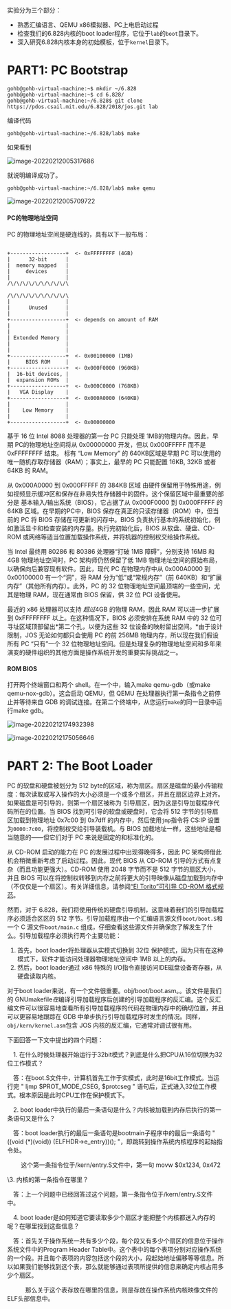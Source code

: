 

实验分为三个部分：

- 熟悉汇编语言、QEMU x86模拟器、PC上电启动过程
- 检查我们的6.828内核的boot loader程序，它位于`lab`的`boot`目录下。
- 深入研究6.828内核本身的初始模板，位于`kernel`目录下。

# PART1: PC Bootstrap

```shell
gohb@gohb-virtual-machine:~$ mkdir ~/6.828
gohb@gohb-virtual-machine:~$ cd 6.828/
gohb@gohb-virtual-machine:~/6.828$ git clone https://pdos.csail.mit.edu/6.828/2018/jos.git lab
```

编译代码

```
gohb@gohb-virtual-machine:~/6.828/lab$ make
```

如果看到

![image-20220212005317686](../../pic/image-20220212005317686.png)

就说明编译成功了。

```
gohb@gohb-virtual-machine:~/6.828/lab$ make qemu
```

![image-20220212005709722](../../pic/image-20220212005709722.png)

#### PC的物理地址空间

PC 的物理地址空间是硬连线的，具有以下一般布局：

```

+------------------+  <- 0xFFFFFFFF (4GB)
|      32-bit      |
|  memory mapped   |
|     devices      |
|                  |
/\/\/\/\/\/\/\/\/\/\

/\/\/\/\/\/\/\/\/\/\
|                  |
|      Unused      |
|                  |
+------------------+  <- depends on amount of RAM
|                  |
|                  |
| Extended Memory  |
|                  |
|                  |
+------------------+  <- 0x00100000 (1MB)
|     BIOS ROM     |
+------------------+  <- 0x000F0000 (960KB)
|  16-bit devices, |
|  expansion ROMs  |
+------------------+  <- 0x000C0000 (768KB)
|   VGA Display    |
+------------------+  <- 0x000A0000 (640KB)
|                  |
|    Low Memory    |
|                  |
+------------------+  <- 0x00000000
```

基于 16 位 Intel 8088 处理器的第一台 PC 只能处理 1MB的物理内存。因此，早期 PC的物理地址空间将从 0x00000000 开发，但以 0x000FFFFF 而不是 0xFFFFFFFF 结束。 标有 “Low Memory” 的 640KB区域是早期 PC 可以使用的唯一随机存取存储器（RAM）；事实上，最早的 PC 只能配置 16KB, 32KB 或者 64KB 的 RAM。

从 0x000A0000 到 0x000FFFFF 的 384KB 区域 由硬件保留用于特殊用途，例如视频显示缓冲区和保存在非易失性存储器中的固件。这个保留区域中最重要的部分是 基本输入/输出系统（BIOS），它占据了从 0x000F0000 到 0x000FFFFF 的 64KB 区域。在早期的PC中，BIOS 保存在真正的只读存储器（ROM）中，但当前的 PC 将 BIOS 存储在可更新的闪存中。BIOS 负责执行基本的系统初始化，例如激活显卡和检查安装的内存量。执行完初始化后，BIOS 从软盘、硬盘、CD-ROM 或网络等适当位置加载操作系统，并将机器的控制权交给操作系统。

当 Intel 最终用 80286 和 80386 处理器“打破 1MB 障碍”，分别支持 16MB 和 4GB 物理地址空间时，PC 架构师仍然保留了低 1MB 物理地址空间的原始布局，以确保向后兼容现有软件。因此，现代 PC 在物理内存中从 0x000A0000 到 0x00100000 有一个“洞”，将 RAM 分为“低”或“常规内存”（前 640KB）和“扩展内存”（其他所有内存）。此外，PC 的 32 位物理地址空间最顶端的一些空间，尤其是物理 RAM，现在通常由 BIOS 保留，供 32 位 PCI 设备使用。

最近的 x86 处理器可以支持 *超过*4GB 的物理 RAM，因此 RAM 可以进一步扩展到 0xFFFFFFFF 以上。在这种情况下，BIOS 必须安排在系统 RAM 中的 32 位可寻址区域顶部留出*第二个孔，以便为这些 32 位设备的映射留出空间。*由于设计限制，JOS 无论如何都只会使用 PC 的前 256MB 物理内存，所以现在我们假设所有 PC “只有”一个 32 位物理地址空间。但是处理复杂的物理地址空间和多年来演变的硬件组织的其他方面是操作系统开发的重要实际挑战之一。

#### ROM BIOS

打开两个终端窗口和两个 shell。在一个中，输入make qemu-gdb（或make qemu-nox-gdb）。这会启动 QEMU，但 QEMU 在处理器执行第一条指令之前停止并等待来自 GDB 的调试连接。在第二个终端中，从您运行`make`的同一目录中运行make gdb。

![image-20220212174932398](../../pic/image-20220212174932398.png)

![image-20220212175056646](../../pic/image-20220212175056646.png)



# PART 2: The Boot Loader

PC 的软盘和硬盘被划分为 512 byte的区域，称为扇区。扇区是磁盘的最小传输粒度：每次读取或写入操作的大小必须是一个或多个扇区，并且在扇区边界上对齐。如果磁盘是可引导的，则第一个扇区被称为 引导扇区，因为这是引导加载程序代码所在的位置。当 BIOS 找到可引导的软盘或硬盘时，它会将 512 字节的引导扇区加载到物理地址 0x7c00 到 0x7dff 的内存中，然后使用`jmp`指令将 CS:IP 设置为`0000:7c00`，将控制权交给引导装载机。与 BIOS 加载地址一样，这些地址是相当随意的——但它们对于 PC 来说是固定的和标准化的。

从 CD-ROM 启动的能力在 PC 的发展过程中出现得晚得多，因此 PC 架构师借此机会稍微重新考虑了启动过程。因此，现代 BIOS 从 CD-ROM 引导的方式有点复杂（而且功能更强大）。CD-ROM 使用 2048 字节而不是 512 字节的扇区大小，并且 BIOS 可以在将控制权转移到内存之前将更大的引导映像从磁盘加载到内存中（不仅仅是一个扇区）。有关详细信息，请参阅[“El Torito”可引导 CD-ROM 格式规范](https://pdos.csail.mit.edu/6.828/2018/readings/boot-cdrom.pdf)。

然而，对于 6.828，我们将使用传统的硬盘引导机制，这意味着我们的引导加载程序必须适合区区的 512 字节。引导加载程序由一个汇编语言源文件`boot/boot.S`和一个 C 源文件`boot/main.c` 组成，仔细查看这些源文件并确保您了解发生了什么。引导加载程序必须执行两个主要功能：

1. 首先，boot loader将处理器从实模式切换到 32位 保护模式，因为只有在这种模式下，软件才能访问处理器物理地址空间中 1MB 以上的内存。
2. 然后，boot loader通过 x86 特殊的 I/O指令直接访问IDE磁盘设备寄存器，从硬盘读取内核。

对于boot loader来说，有一个文件很重要。obj/boot/boot.asm。。该文件是我们的 GNUmakefile*在*编译引导加载程序后创建的引导加载程序的反汇编。这个反汇编文件可以很容易地查看所有引导加载程序的代码在物理内存中的确切位置，并且可以更容易地跟踪在 GDB 中单步执行引导加载程序时发生的情况。同样，`obj/kern/kernel.asm`包含 JOS 内核的反汇编，它通常对调试很有用。



下面回答一下文中提出的四个问题：

　1. 在什么时候处理器开始运行于32bit模式？到底是什么把CPU从16位切换为32位工作模式？

　答：在boot.S文件中，计算机首先工作于实模式，此时是16bit工作模式。当运行完 " ljmp $PROT_MODE_CSEG, $protcseg " 语句后，正式进入32位工作模式。根本原因是此时CPU工作在保护模式下。

 

　2. boot loader中执行的最后一条语句是什么？内核被加载到内存后执行的第一条语句又是什么？

　答：boot loader执行的最后一条语句是bootmain子程序中的最后一条语句 " ((void (*)(void)) (ELFHDR->e_entry))(); "，即跳转到操作系统内核程序的起始指令处。

　　  这个第一条指令位于/kern/entry.S文件中，第一句 movw $0x1234, 0x472

  \3. 内核的第一条指令在哪里？

　答：上一个问题中已经回答过这个问题，第一条指令位于/kern/entry.S文件中。

　4. boot loader是如何知道它要读取多少个扇区才能把整个内核都送入内存的呢？在哪里找到这些信息？

　答：首先关于操作系统一共有多少个段，每个段又有多少个扇区的信息位于操作系统文件中的Program Header Table中。这个表中的每个表项分别对应操作系统的一个段。并且每个表项的内容包括这个段的大小，段起始地址偏移等等信息。所以如果我们能够找到这个表，那么就能够通过表项所提供的信息来确定内核占用多少个扇区。

　　　那么关于这个表存放在哪里的信息，则是存放在操作系统内核映像文件的ELF头部信息中。

 

